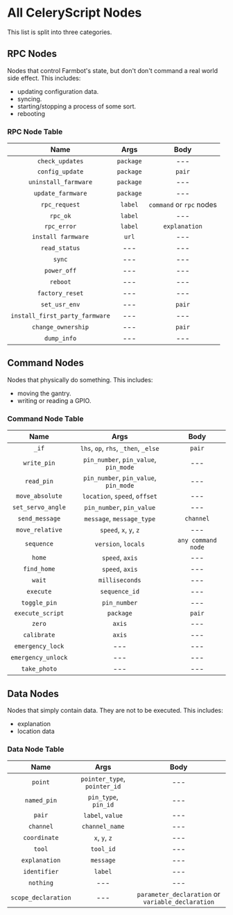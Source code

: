 # All CeleryScript Nodes

This list is split into three categories.

## RPC Nodes

Nodes that control Farmbot's state, but don't don't command
a real world side effect. This includes:

* updating configuration data.
* syncing.
* starting/stopping a process of some sort.
* rebooting

### RPC Node Table

| Name | Args | Body |
|:-: | :--:|:--:|
| `check_updates`| `package`| ---|
| `config_update`| `package`| `pair`|
| `uninstall_farmware`| `package`| ---|
| `update_farmware`| `package`| ---|
| `rpc_request`| `label`| `command` or `rpc` nodes|
| `rpc_ok`| `label`| ---|
| `rpc_error`| `label`| `explanation`|
| `install farmware`| `url`| ---|
| `read_status`| --- | ---|
| `sync`| --- | ---|
| `power_off`| --- | ---|
| `reboot`| --- | ---|
| `factory_reset`| --- | ---|
| `set_usr_env`| --- | `pair`|
| `install_first_party_farmware`|---|---|
| `change_ownership`| --- | `pair`|
| `dump_info`| --- | ---|

## Command Nodes

Nodes that physically do something. This includes:

* moving the gantry.
* writing or reading a GPIO.

### Command Node Table

| Name | Args | Body |
|:-: | :--:|:--:|
| `_if`| `lhs`, `op`, `rhs`, `_then`, `_else`| `pair`|
| `write_pin`| `pin_number`, `pin_value`, `pin_mode`| ---|
| `read_pin`| `pin_number`, `pin_value`, `pin_mode`| ---|
| `move_absolute`| `location`, `speed`, `offset`| ---|
| `set_servo_angle`| `pin_number`, `pin_value`| ---|
| `send_message`| `message`, `message_type`| `channel`|
| `move_relative`| `speed`, `x`, `y`, `z`| ---|
| `sequence`| `version`, `locals`| `any command node`|
| `home`| `speed`, `axis`| ---|
| `find_home`| `speed`, `axis`| ---|
| `wait`| `milliseconds`| ---|
| `execute`| `sequence_id`| ---|
| `toggle_pin`| `pin_number`| ---|
| `execute_script`| `package`| `pair`|
| `zero`| `axis`| ---|
| `calibrate`| `axis`| ---|
| `emergency_lock`| ---| ---|
| `emergency_unlock`| ---| ---|
| `take_photo`| ---| ---|

## Data Nodes

Nodes that simply contain data. They are not to be executed. This includes:

* explanation
* location data

### Data Node Table

| Name | Args | Body |
|:-: | :--:|:--:|
| `point`| `pointer_type`, `pointer_id`| ---|
| `named_pin`| `pin_type`, `pin_id`| ---|
| `pair`| `label`, `value`| ---|
| `channel`| `channel_name`| ---|
| `coordinate`| `x`, `y`, `z`| ---|
| `tool`| `tool_id`| ---|
| `explanation`| `message`| ---|
| `identifier`| `label`| ---|
| `nothing`| ---| ---|
| `scope_declaration`| ---| `parameter_declaration` or `variable_declaration`|
